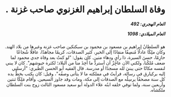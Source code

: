 <h1 dir="rtl">وفاة السلطان إبراهيم الغزنوي صاحب غزنة .</h1>

<h5 dir="rtl">العام الهجري:  492

العام الميلادي: 1098

</h5>

<p dir="rtl">هو السلطانُ إبراهيم بن مسعود بن محمود بن سبكتكين صاحب غزنة وغيرها من بلاد الهند. وكان ملِكًا عادلًا مُنصِفًا منقادًا إلى الخيرِ، كثير الصدقات، كريمًا مجاهدًا، عاقلًا شُجاعًا حازِمًا، حسنَ السيرة، ذا رأيٍ ودهاء متين. كان يقول: "لو كنتُ بعد وفاة جدي محمود لما ضعف مُلكُنا، ولكني الآن عاجِزٌ أن أستردَّ ما أُخِذَ منا من البلاد؛ لكثرة جيوشهم". كان لا يبني لنفسه مكانًا حتى يبنيَ لله مسجدًا أو مدرسة. قال الفقيه أبو الحسن الطبري: "أرسلني إليه بركيارق في رسالة، فرأيتُ في مملكته ما لا يتأتى وصفُه"، وقيل: كان يكتب بخطِّ يده كل سنة مصحفًا يرسِلُه مع الصدقات إلى مكة، ومات وقد جاوز السبعين. وأقام مَلِكًا ثنتين وأربعين سنة، ولما توفي خلفه ابنُه علاء الدولة أبو سعيد مسعود الثالث زوج بنت السلطان ملكشاه.</p></br>
